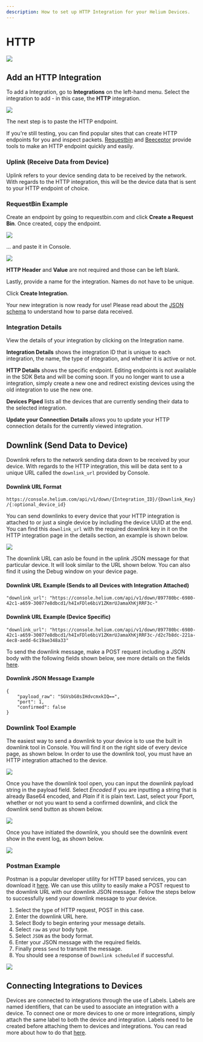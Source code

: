 ```yaml
---
description: How to set up HTTP Integration for your Helium Devices.
---
```


# HTTP

![](../../.gitbook/assets/artboard-copy-7.jpg)

## Add an HTTP Integration

To add a Integration, go to **Integrations** on the left-hand menu. Select the integration to add - in this case, the **HTTP** integration.

![](../../.gitbook/assets/integrations-http.png)

The next step is to paste the HTTP endpoint.

If you're still testing, you can find popular sites that can create HTTP endpoints for you and inspect packets. [Requestbin](https://www.requestbin.com) and [Beeceptor](https://www.beeceptor.com) provide tools to make an HTTP endpoint quickly and easily.

### Uplink \(Receive Data from Device\)

Uplink refers to your device sending data to be received by the network. With regards to the HTTP integration, this will be the device data that is sent to your HTTP endpoint of choice. 

### RequestBin Example

Create an endpoint by going to requestbin.com and click **Create a Request Bin**. Once created, copy the endpoint.

![](../../.gitbook/assets/request_bin.png)

... and paste it in Console.

![](../../.gitbook/assets/screenshot-2020-03-11-at-09.36.19.png)

**HTTP Header** and **Value** are not required and those can be left blank.

Lastly, provide a name for the integration. Names do not have to be unique.

Click **Create Integration**.

Your new integration is now ready for use! Please read about the [JSON schema](json-schema.md) to understand how to parse data received.

### Integration Details

View the details of your integration by clicking on the Integration name.

**Integration Details** shows the integration ID that is unique to each integration, the name, the type of integration, and whether it is active or not.

**HTTP Details** shows the specific endpoint. Editing endpoints is not available in the SDK Beta and will be coming soon. If you no longer want to use a integration, simply create a new one and redirect existing devices using the old integration to use the new one.

**Devices Piped** lists all the devices that are currently sending their data to the selected integration.

**Update your Connection Details** allows you to update your HTTP connection details for the currently viewed integration.

## Downlink \(Send Data to Device\)

Downlink refers to the network sending data down to be received by your device. With regards to the HTTP integration, this will be data sent to a unique URL called the `downlink_url` provided by Console.  

#### Downlink URL Format

`https://console.helium.com/api/v1/down/{Integration_ID}/{Downlink_Key}/{:optional_device_id}`

You can send downlinks to every device that your HTTP integration is attached to or just a single device by including the device UUID at the end. You can find this `downlink_url` with the required downlink key in it on the HTTP integration page in the details section, an example is shown below.

![](../../.gitbook/assets/http-downlink-console.png)

The downlink URL can aslo be found in the uplink JSON message for that particular device.  It will look similar to the URL shown below. You can also find it using the Debug window on your device page.

#### Downlink URL Example \(Sends to all Devices with Integration Attached\)

```text
"downlink_url": "https://console.helium.com/api/v1/down/897780bc-6980-42c1-a659-30077e8dbcd1/h4IxFDle6biV1ZKmrUJamaXhKjRRF3c-"
```

#### Downlink URL Example \(Device Specific\)

```text
"downlink_url": "https://console.helium.com/api/v1/down/897780bc-6980-42c1-a659-30077e8dbcd1/h4IxFDle6biV1ZKmrUJamaXhKjRRF3c-/d2c7b8dc-221a-4ec8-aedd-6c19ae348a33"
```

To send the downlink message, make a POST request including a JSON body with the following fields shown below, see more details on the fields [here](https://developer.helium.com/console/integrations/json-schema#downlink-transmitting-data-to-a-device).

#### Downlink JSON Message Example

```text
{
    "payload_raw": "SGVsbG8sIHdvcmxkIQ==",
    "port": 1,
    "confirmed": false
}
```

### Downlink Tool Example

The easiest way to send a downlink to your device is to use the built in downlink tool in Console. You will find it on the right side of every device page, as shown below. In order to use the downlink tool, you must have an HTTP integration attached to the device.

![](../../.gitbook/assets/console_downlink_tool_1.png)

Once you have the downlink tool open, you can input the downlink payload string in the payload field. Select _Encoded_ if you are inputting a string that is already Base64 encoded, and _Plain_ if it is plain text. Last, select your Fport, whether or not you want to send a confirmed downlink, and click the downlink send button as shown below.

![](../../.gitbook/assets/console_downlink_tool_2%20%281%29.png)

Once you have initiated the downlink, you should see the downlink event show in the event log, as shown below.

![](../../.gitbook/assets/console_downlink_tool_3.png)

### Postman Example

Postman is a popular developer utility for HTTP based services, you can download it [here](https://www.postman.com/downloads/). We can use this utility to easily make a POST request to the downlink URL with our downlink JSON message.  Follow the steps below to successfully send your downlink message to your device.

1. Select the type of HTTP request, POST in this case.
2. Enter the downlink URL here.
3. Select Body to begin entering your message details.
4. Select `raw` as your body type.
5. Select `JSON` as the body format.
6. Enter your JSON message with the required fields.
7. Finally press `Send` to transmit the message.
8. You should see a response of `Downlink scheduled` if successful.

![](../../.gitbook/assets/http-downlink-postman%20%282%29.png)

## Connecting Integrations to Devices

Devices are connected to integrations through the use of Labels. Labels are named identifiers, that can be used to associate an integration with a device. To connect one or more devices to one or more integrations, simply attach the same label to both the device and integration. Labels need to be created before attaching them to devices and integrations. You can read more about how to do that [here](https://developer.helium.com/console/labels).

